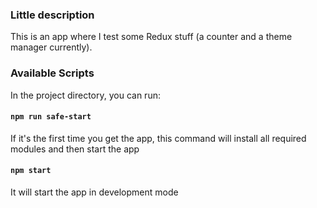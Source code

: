 ### Little description

This is an app where I test some Redux stuff (a counter and a theme manager currently).

### Available Scripts

In the project directory, you can run:

#### `npm run safe-start`

If it's the first time you get the app, this command will install all required modules and then start the app

#### `npm start`

It will start the app in development mode